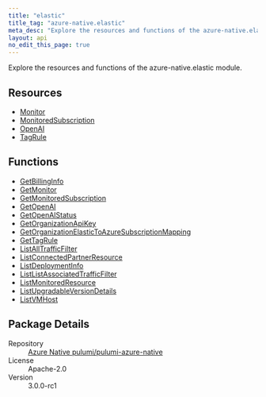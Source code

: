 ```yaml
---
title: "elastic"
title_tag: "azure-native.elastic"
meta_desc: "Explore the resources and functions of the azure-native.elastic module."
layout: api
no_edit_this_page: true
---
```


<!-- WARNING: this file was generated by Pulumi Docs Generator. -->
<!-- Do not edit by hand unless you're certain you know what you are doing! -->

Explore the resources and functions of the azure-native.elastic module.

<h2 id="resources">Resources</h2>
<ul class="api">
    <li><a href="monitor/" title="Monitor">Monitor</a></li>
    <li><a href="monitoredsubscription/" title="MonitoredSubscription">MonitoredSubscription</a></li>
    <li><a href="openai/" title="OpenAI">OpenAI</a></li>
    <li><a href="tagrule/" title="TagRule">TagRule</a></li>
</ul>

<h2 id="functions">Functions</h2>
<ul class="api">
    <li><a href="getbillinginfo/" title="GetBillingInfo">GetBillingInfo</a></li>
    <li><a href="getmonitor/" title="GetMonitor">GetMonitor</a></li>
    <li><a href="getmonitoredsubscription/" title="GetMonitoredSubscription">GetMonitoredSubscription</a></li>
    <li><a href="getopenai/" title="GetOpenAI">GetOpenAI</a></li>
    <li><a href="getopenaistatus/" title="GetOpenAIStatus">GetOpenAIStatus</a></li>
    <li><a href="getorganizationapikey/" title="GetOrganizationApiKey">GetOrganizationApiKey</a></li>
    <li><a href="getorganizationelastictoazuresubscriptionmapping/" title="GetOrganizationElasticToAzureSubscriptionMapping">GetOrganizationElasticToAzureSubscriptionMapping</a></li>
    <li><a href="gettagrule/" title="GetTagRule">GetTagRule</a></li>
    <li><a href="listalltrafficfilter/" title="ListAllTrafficFilter">ListAllTrafficFilter</a></li>
    <li><a href="listconnectedpartnerresource/" title="ListConnectedPartnerResource">ListConnectedPartnerResource</a></li>
    <li><a href="listdeploymentinfo/" title="ListDeploymentInfo">ListDeploymentInfo</a></li>
    <li><a href="listlistassociatedtrafficfilter/" title="ListListAssociatedTrafficFilter">ListListAssociatedTrafficFilter</a></li>
    <li><a href="listmonitoredresource/" title="ListMonitoredResource">ListMonitoredResource</a></li>
    <li><a href="listupgradableversiondetails/" title="ListUpgradableVersionDetails">ListUpgradableVersionDetails</a></li>
    <li><a href="listvmhost/" title="ListVMHost">ListVMHost</a></li>
</ul>

<h2 id="package-details">Package Details</h2>
<dl class="package-details">
	<dt>Repository</dt>
	<dd><a href="https://github.com/pulumi/pulumi-azure-native">Azure Native pulumi/pulumi-azure-native</a></dd>
	<dt>License</dt>
	<dd>Apache-2.0</dd>
	<dt>Version</dt>
	<dd>3.0.0-rc1</dd>
</dl>


